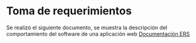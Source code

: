# Toma de requerimientos

Se realizó el siguiente documento, se muestra la descripción del comportamiento del software de una aplicación web [Documentación ERS](https://docs.google.com/document/d/1jEJn6xFY8D3FpHU6hxeAiaUixHmaN_3p/edit?usp=sharing&ouid=105108934734032986244&rtpof=true&sd=true)
